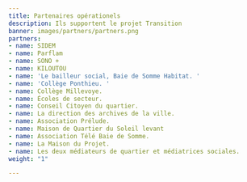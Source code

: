 ```yaml
---
title: Partenaires opérationels
description: Ils supportent le projet Transition
banner: images/partners/partners.png
partners:
- name: SIDEM
- name: Parflam
- name: SONO +
- name: KILOUTOU
- name: 'Le bailleur social, Baie de Somme Habitat. '
- name: 'Collège Ponthieu. '
- name: Collège Millevoye.
- name: Écoles de secteur.
- name: Conseil Citoyen du quartier.
- name: La direction des archives de la ville.
- name: Association Prélude.
- name: Maison de Quartier du Soleil levant
- name: Association Télé Baie de Somme.
- name: La Maison du Projet.
- name: Les deux médiateurs de quartier et médiatrices sociales.
weight: "1"

---
```

